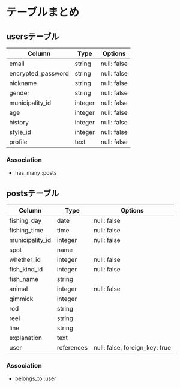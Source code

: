# テーブルまとめ

## usersテーブル

| Column             | Type    | Options     |
| ------------------ | ------- | ----------- |
| email              | string  | null: false |
| encrypted_password | string  | null: false |
| nickname           | string  | null: false |
| gender             | string  | null: false |
| municipality_id    | integer | null: false |
| age                | integer | null: false |
| history            | integer | null: false |
| style_id           | integer | null: false |
| profile            | text    | null: false |

### Association

- has_many :posts

## postsテーブル

| Column           | Type       | Options                        |
| ---------------- | ---------- | ------------------------------ |
| fishing_day      | date       | null: false                    |
| fishing_time     | time       | null: false                    |
| municipality_id  | integer    | null: false                    |
| spot             | name       |                                |
| whether_id       | integer    | null: false                    |
| fish_kind_id     | integer    | null: false                    |
| fish_name        | string     |                                |
| animal           | integer    | null: false                    |
| gimmick          | integer    |                                |
| rod              | string     |                                |
| reel             | string     |                                |
| line             | string     |                                |
| explanation      | text       |                                |
| user             | references | null: false, foreign_key: true |

### Association

- belongs_to :user
